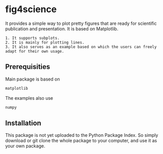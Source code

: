 # fig4science
It provides a simple way to plot pretty figures that are ready for scientific publication and presentation. It is based on Matplotlib.

    1. It supports subplots.
    2. It is mainly for plotting lines.
    3. It also serves as an example based on which the users can freely adapt for their own usage.



## Prerequisities
Main package is based on 
```python
matplotlib
```

The examples also use
```python
numpy
```


## Installation
This package is not yet uploaded to the Python Package Index. So simply download or git clone the whole package to your computer,
and use it as your own package. 

